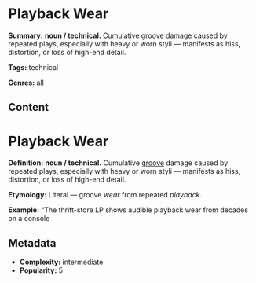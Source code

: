 # Playback Wear

**Summary:** **noun / technical.** Cumulative groove damage caused by repeated plays, especially with heavy or worn styli — manifests as hiss, distortion, or loss of high-end detail.

**Tags:** technical

**Genres:** all

## Content

# Playback Wear

**Definition:** **noun / technical.** Cumulative [groove](../g/groove-wear.md) damage caused by repeated plays, especially with heavy or worn styli — manifests as hiss, distortion, or loss of high-end detail.

**Etymology:** Literal — groove *wear* from repeated *playback.*

**Example:** “The thrift-store LP shows audible playback wear from decades on a console

## Metadata

- **Complexity:** intermediate
- **Popularity:** 5
